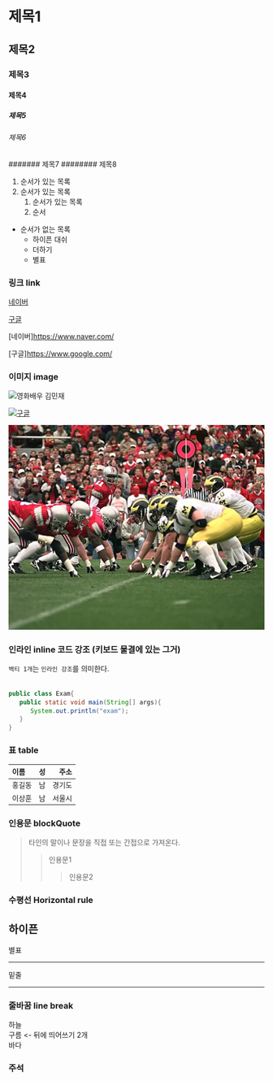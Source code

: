 # 제목1

## 제목2

### 제목3

#### 제목4

##### 제목5

###### 제목6

####### 제목7
######## 제목8

1. 순서가 있는 목록
2. 순서가 있는 목록
   1. 순서가 있는 목록
   2. 순서

- 순서가 없는 목록
  - 하이픈 대쉬
  * 더하기
  - 별표

### 링크 link

[네이버](https://www.naver.com/)

[구글](https://www.google.com/)

[네이버]<https://www.naver.com/>

[구글]<https://www.google.com/>


### 이미지 image

![영화배우 김민재](https://search.pstatic.net/common?type=b&size=150&quality=100&direct=true&src=http%3A%2F%2Fsstatic.naver.net%2Fpeople%2Fportrait%2F201803%2F20180319163932358.jpg)

[![구글](https://search.pstatic.net/common?type=b&size=150&quality=100&direct=true&src=http%3A%2F%2Fsstatic.naver.net%2Fpeople%2Fportrait%2F201803%2F20180319163932358.jpg)](https://www.naver.com/)

![미축](./asset/holding.jpg)



### 인라인 inline 코드 강조 (키보드 물결에 있는 그거)

`백티 1개`는 `인라인 강조`를 의미한다.

```java

public class Exam{
   public static void main(String[] args){
      System.out.println("exam");
   }
}
```

### 표 table

|  이름  |성| 주소 |
|:---|:---:|---:|
|홍길동|남|경기도|
| 이상훈|남|서울시|


### 인용문 blockQuote
>타인의 말이나 문장을 직접 또는 간접으로 가져온다.
>>인용문1
>>>인용문2


### 수평선 Horizontal rule

하이픈
---
별표
***
밑줄
___



### 줄바꿈 line break

하늘<br>
구름  <- 뒤에 띄어쓰기 2개  
바다


### 주석

<!-- 주석처리 -->
